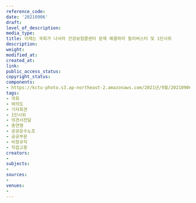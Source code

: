 ```yaml
---
reference_code: 
date: '20210906'
draft: 
level_of_description: 
media_type: 
title: 이제는 국회가 나서라 건강보험콜센터 문제 해결하라 필리버스터 및 1인시위
description: 
weight: 
modified_at: 
created_at: 
link: 
public_access_status: 
copyright_status: 
components:
- https://kctu-photo.s3.ap-northeast-2.amazonaws.com/2021년/9월/20210906-이제는+국회가+나서라+건강보험콜센터+문제+해결하라+필리버스터+및+1인시위_국회_여의도_기자회견_1인시위_의견서전달_총연맹_공공운수노조_공공부문_비정규직_직접고용/_1D23194.jpg
tags:
- 국회
- 여의도
- 기자회견
- 1인시위
- 의견서전달
- 총연맹
- 공공운수노조
- 공공부문
- 비정규직
- 직접고용
creators:
- 
subjects:
- 
sources:
- 
venues:
- 
---
```

